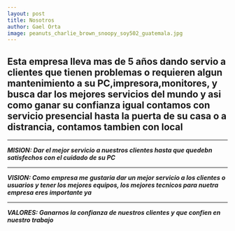 ```yaml
--- 
layout: post
title: Nosotros 
author: Gael Orta 
image: peanuts_charlie_brown_snoopy_soy502_guatemala.jpg 
---
```


## Esta empresa lleva mas de 5 años dando servio a clientes que tienen problemas o requieren algun mantenimiento a su PC,impresora,monitores, y busca dar los mejores servicios del mundo y asi como ganar su confianza igual contamos con servicio presencial hasta la puerta de su casa o a distrancia, contamos tambien con local

***

**_MISION: Dar el mejor servicio a nuestros clientes hasta que quedebn satisfechos con el cuidado de su PC_**

***

**_VISION: Como empresa me gustaria dar un mejor servicio a los clientes o usuarios y tener los mejores equipos, los mejores tecnicos para nuetra empresa eres importante ya_**

***

**_VALORES: Ganarnos la confianza de nuestros clientes y que confien en nuestro trabajo_**
